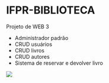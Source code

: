 # IFPR-BIBLIOTECA

Projeto de WEB 3

- Administrador padrão
- CRUD usuários
- CRUD livros
- CRUD autores
- Sistema de reservar e devolver livro


<img src="https://media.tenor.com/-zRUM3RMM64AAAAM/big-chungus.gif">
